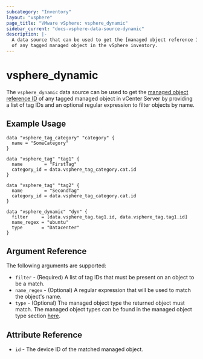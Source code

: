 ```yaml
---
subcategory: "Inventory"
layout: "vsphere"
page_title: "VMware vSphere: vsphere_dynamic"
sidebar_current: "docs-vsphere-data-source-dynamic"
description: |-
  A data source that can be used to get the [managed object reference ID][docs-about-morefs]
  of any tagged managed object in the vSphere inventory.
---
```

[docs-about-morefs]: /docs/providers/vsphere/index.html#use-of-managed-object-references-by-the-vsphere-provider

# vsphere_dynamic

The `vsphere_dynamic` data source can be used to get the [managed object reference ID][docs-about-morefs]
of any tagged managed object in vCenter Server by providing a list of tag IDs
and an optional regular expression to filter objects by name.

## Example Usage

```hcl
data "vsphere_tag_category" "category" {
  name = "SomeCategory"
}

data "vsphere_tag" "tag1" {
  name        = "FirstTag"
  category_id = data.vsphere_tag_category.cat.id
}

data "vsphere_tag" "tag2" {
  name        = "SecondTag"
  category_id = data.vsphere_tag_category.cat.id
}

data "vsphere_dynamic" "dyn" {
  filter     = [data.vsphere_tag.tag1.id, data.vsphere_tag.tag1.id]
  name_regex = "ubuntu"
  type       = "Datacenter"
}
```

## Argument Reference

The following arguments are supported:

* `filter` - (Required) A list of tag IDs that must be present on an object to
  be a match.
* `name_regex` - (Optional) A regular expression that will be used to match
  the object's name.
* `type` - (Optional) The managed object type the returned object must match.
  The managed object types can be found in the managed object type section
  [here](https://developer.broadcom.com/xapis/vsphere-web-services-api/latest/).

## Attribute Reference

* `id` - The device ID of the matched managed object.

